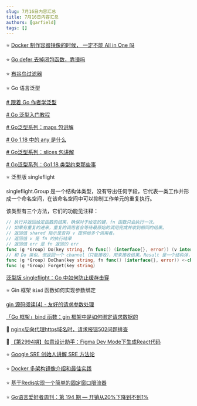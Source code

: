 ```yaml
---
slug: 7月16日内容汇总
title: 7月16日内容汇总
authors: [garfield]
tags: []
---
```


⭐️ [Docker 制作容器镜像的时候， 一定不能 All in One 吗](https://mp.weixin.qq.com/s/oNoTfHwI0X9e3nk9iNCJ0Q)

⭐️ [Go defer 去掉闭包函数，靠谱吗](https://mp.weixin.qq.com/s/4vpgxwTEn-xjdmXF5Hj7Kw)

⭐️ [布谷鸟过滤器](https://mp.weixin.qq.com/s/pmx73QJx5bGMRkBn122Afw)

⭐️ Go 语言泛型

[# 跟着 Go 作者学泛型](https://polarisxu.studygolang.com/posts/go/generics/gophercon2021-generics/)

[# Go 泛型入门教程](https://polarisxu.studygolang.com/posts/go/generics/generics-tutorial/)

[# Go泛型系列：maps 包讲解](https://polarisxu.studygolang.com/posts/go/generics/generics-maps/)

[# Go 1.18 中的 any 是什么](https://polarisxu.studygolang.com/posts/go/dynamic/go1.18-any/)

[# Go泛型系列：slices 包讲解](https://polarisxu.studygolang.com/posts/go/generics/generics-slices/)

[# Go泛型系列：Go1.18 类型约束那些事](https://polarisxu.studygolang.com/posts/go/generics/generics-constraints/)

⭐️ 泛型版 singleflight

singleflight.Group 是一个结构体类型，没有导出任何字段，它代表一类工作并形成一个命名空间，在该命名空间中可以抑制工作单元的重复执行。

该类型有三个方法，它们的功能见注释：

```go
// 执行并返回给定函数的结果，确保对于给定的键，fn 函数只会执行一次。
// 如果有重复的进来，重复的调用者会等待最原始的调用完成并收到相同的结果。
// 返回值 shared 指示是否将 v 提供给多个调用者。
// 返回值 v 是 fn 的执行结果
// 返回值 err 是 fn 返回的 err
func (g *Group) Do(key string, fn func() (interface{}, error)) (v interface{}, err error, shared bool)
// 和 Do 类似，但返回一个 channel（只能接收），用来接收结果。Result 是一个结构体，有三个字段，即 Do 返回的那三个。
func (g *Group) DoChan(key string, fn func() (interface{}, error)) <-chan Result
func (g *Group) Forget(key string)
```

[泛型版 singleflight：Go 中如何防止缓存击穿](https://polarisxu.studygolang.com/posts/go/pkg/singleflight-generic/)

⭐️ Gin 框架 `Bind` 函数如何实现参数绑定

[gin 源码阅读(4) - 友好的请求参数处理](https://mp.weixin.qq.com/s/2OI9vh_LGPxtGkhF-AnWDA)

[「Go 框架」bind 函数：gin 框架中是如何绑定请求数据的](https://juejin.cn/post/7213022785366097975)

📒 [nginx反向代理https域名时，请求报错502问题排查](https://mp.weixin.qq.com/s/S7EGoOoR2hbIDNwobakd4A)

📒 [【第2994期】如意设计助手：Figma Dev Mode下生成React代码](https://mp.weixin.qq.com/s/WmkdNWyV6MHJtmlvtbDipA)

⭐️ [Google SRE 创始人讲解 SRE 方法论](https://mp.weixin.qq.com/s/JVvuRIl4Dq7qRrD9q2Uj4Q)

⭐️ [Docker 多架构镜像介绍和最佳实践](https://mp.weixin.qq.com/s/yx4NNA904xGEOFUhqtBZTw)

⭐️ [基于Redis实现一个简单的固定窗口限流器](https://mp.weixin.qq.com/s/6aicpVC3qjRpf1ILI4V4lA)

⭐️ [Go语言爱好者周刊：第 194 期 — 开销从20%下降到不到1%](https://mp.weixin.qq.com/s/JOzfYKaKF_LzL6kc_yNGGg)
